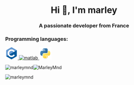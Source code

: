 <h1 align="center">Hi 👋, I'm marley</h1>
<h3 align="center">A passionate developer from France</h3>

<h3 align="left"> Programming languages:</h3>

<p align="left"> <a href="https://www.cprogramming.com/" target="_blank" rel="noreferrer"> <img src="https://raw.githubusercontent.com/devicons/devicon/master/icons/c/c-original.svg" alt="c" width="40" height="40"/> </a> <a href="https://www.mathworks.com/" target="_blank" rel="noreferrer"> <img src="https://upload.wikimedia.org/wikipedia/commons/2/21/Matlab_Logo.png" alt="matlab" width="40" height="40"/> </a> <a href="https://www.python.org" target="_blank" rel="noreferrer"> <img src="https://raw.githubusercontent.com/devicons/devicon/master/icons/python/python-original.svg" alt="python" width="40" height="40"/> </a> </p>



<p><img align="left" src="https://github-readme-streak-stats.herokuapp.com/?user=marleymnd&theme=dark" alt="marleymnd" /></p>
<p>&nbsp;<img align="left" src="https://github-readme-stats.vercel.app/api?username=MarleyMnd&show_icons=true&locale=en" alt="MarleyMnd" /></p>
<p>&nbsp;<img align="left" src="https://github-readme-stats.vercel.app/api/top-langs?username=marleymnd&show_icons=true&theme=dark&locale=en&layout=compact" alt="marleymnd" /></p>
